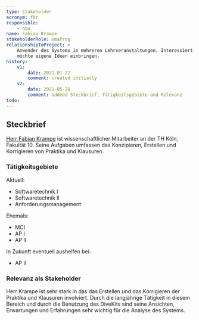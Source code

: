```yaml
---
type: stakeholder
acronym: fkr
responsible: 
    - hbu
name: Fabian Krampe
stakeholderRole: wmaProg
relationshipToProject: >
    Anwender des Systems in mehreren Lehrveranstaltungen. Interessiert an sinnvoller Weiterentwicklung, 
    möchte eigene Ideen einbringen. 
history:
    v1:
        date: 2021-01-22
        comment: created initially
    v2:
        date: 2021-05-28
        comment: addeed Steckbrief, Tätigkeitsgebiete and Relevanz
todo:
---
```


## Steckbrief

[Herr Fabian Krampe](https://www.th-koeln.de/personen/fabian.krampe/) ist wissenschaftlicher Mitarbeiter an der TH Köln, Fakultät 10. Seine Aufgaben umfassen das Konzipieren, Erstellen und Korrigieren von Praktika und Klausuren.

### Tätigkeitsgebiete 

Aktuell:
* Softwaretechnik I
* Softwaretechnik II
* Anforderungsmanagement

Ehemals:
* MCI
* AP I
* AP II

In Zukunft eventuell aushelfen bei:
* AP II

### Relevanz als Stakeholder

Herr Krampe ist sehr stark in das das Erstellen und das Korrigieren der Praktika und Klausuren involviert. Durch die langjährige Tätigkeit in diesem
Bereich und durch die Benutzung des DiveKits sind seine Ansichten, Erwartungen und Erfahrungen sehr wichtig für die Analyse des Systems. 




